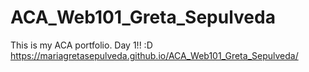 # ACA_Web101_Greta_Sepulveda
This is my ACA portfolio. Day 1!! :D https://mariagretasepulveda.github.io/ACA_Web101_Greta_Sepulveda/
